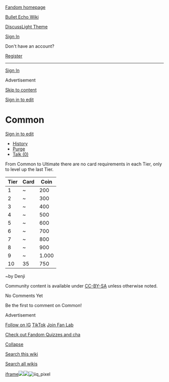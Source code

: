 [Fandom homepage](https://www.fandom.com/)

[Bullet Echo Wiki](https://bullet-echo.fandom.com/)

[Discuss](https://bullet-echo.fandom.com/f "Discuss")[Light Theme](https://bullet-echo.fandom.com/wiki/Common# "Light Theme")

[Sign In](https://auth.fandom.com/signin?source=mw&redirect=https%3A%2F%2Fbullet-echo.fandom.com%2Fwiki%2FCommon)

Don't have an account?

[Register](https://auth.fandom.com/register?source=mw&redirect=https%3A%2F%2Fbullet-echo.fandom.com%2Fwiki%2FCommon)

* * *

[Sign In](https://auth.fandom.com/signin?source=mw&redirect=https%3A%2F%2Fbullet-echo.fandom.com%2Fwiki%2FCommon)

Advertisement

[Skip to content](https://bullet-echo.fandom.com/wiki/Common#page-header)

[Sign in to edit](https://auth.fandom.com/signin?redirect=https%3A%2F%2Fbullet-echo.fandom.com%2Fwiki%2FCommon%3Fveaction%3Dedit&uselang=en)

# Common

[Sign in to edit](https://auth.fandom.com/signin?redirect=https%3A%2F%2Fbullet-echo.fandom.com%2Fwiki%2FCommon%3Fveaction%3Dedit&uselang=en)

- [History](https://bullet-echo.fandom.com/wiki/Common?action=history)
- [Purge](https://bullet-echo.fandom.com/wiki/Common?action=purge)
- [Talk (0)](https://bullet-echo.fandom.com/wiki/Talk:Common?action=edit&redlink=1)

From Common to Ultimate there are no card requirements in each Tier, only to level up the last Tier.

| Tier | Card | Coin |
| --- | --- | --- |
| 1 | ~ | 200 |
| 2 | ~ | 300 |
| 3 | ~ | 400 |
| 4 | ~ | 500 |
| 5 | ~ | 600 |
| 6 | ~ | 700 |
| 7 | ~ | 800 |
| 8 | ~ | 900 |
| 9 | ~ | 1.000 |
| 10 | 35 | 750 |

~by Denji

Community content is available under [CC-BY-SA](https://www.fandom.com/licensing) unless otherwise noted.

No Comments Yet

Be the first to comment on Common!

Advertisement

[Follow on IG](https://bit.ly/FandomIG) [TikTok](https://bit.ly/TikTokFandom) [Join Fan Lab](https://bit.ly/FanLabWikiBar)

[Check out Fandom Quizzes and cha](https://bit.ly/WBTrivia2)

[Collapse](https://bullet-echo.fandom.com/wiki/Common# "Collapse")

[Search this wiki](https://bullet-echo.fandom.com/wiki/Special:Search?scope=internal&query=&h=1&isFromHighlightActions=on)

[Search all wikis](https://bullet-echo.fandom.com/wiki/Special:Search?scope=cross-wiki&query=&h=1&isFromHighlightActions=on)

[iframe](https://www.fandom.com/silver-surfer.html)![](https://idsync.rlcdn.com/712315.gif?partner_uid=b72568d7-b589-4c00-a9d6-7aa40f39821e)![](https://pixel.tapad.com/idsync/ex/receive?partner_id=3442&partner_device_id=b72568d7-b589-4c00-a9d6-7aa40f39821e&partner_url=https://services.fandom.com/identity-storage/external/experian/receiveid/deebb3d3-011c-4969-a4ff-4c0e7f873c3d?id=${TA_DEVICE_ID}&partner=TAPAD)![iiq_pixel](https://sync.intentiq.com/profiles_engine/ProfilesEngineServlet?at=20&mi=10&secure=1&dpi=1187275693&iiqidtype=2&iiqpcid=127fc40e-aa2a-656c-578d-88b80274eeca&iiqpciddate=1745205129024&tsrnd=667_1745205129029&vrref=fandom.com&jsver=6.07&dw=1280&dh=1024&dpr=1&lan=en-US&testPercentage=97&testGroup=A&uh=%7B%220%22%3A%22%5C%22Google%20Chrome%5C%22%3Bv%3D%5C%22135%5C%22%2C%20%5C%22Not-A.Brand%5C%22%3Bv%3D%5C%228%5C%22%2C%20%5C%22Chromium%5C%22%3Bv%3D%5C%22135%5C%22%22%2C%221%22%3A%22%3F0%22%2C%222%22%3A%22%5C%22Linux%20x86_64%5C%22%22%2C%223%22%3A%22%5C%22x86%5C%22%22%2C%224%22%3A%22%5C%2264%5C%22%22%2C%226%22%3A%22%5C%226.6.72%5C%22%22%2C%227%22%3A%22%3F0%22%2C%228%22%3A%22%5C%22Google%20Chrome%5C%22%3Bv%3D%5C%22135.0.7049.95%5C%22%2C%20%5C%22Not-A.Brand%5C%22%3Bv%3D%5C%228.0.0.0%5C%22%2C%20%5C%22Chromium%5C%22%3Bv%3D%5C%22135.0.7049.95%5C%22%22%7D&gdpr=0)